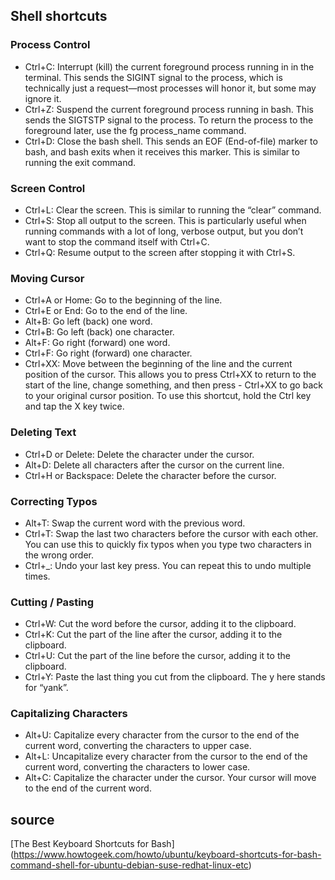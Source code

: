 

## Shell shortcuts

### Process Control
- Ctrl+C: Interrupt (kill) the current foreground process running in in the terminal. This sends the SIGINT signal to the process, which is technically just a request—most processes will honor it, but some may ignore it.
- Ctrl+Z: Suspend the current foreground process running in bash. This sends the SIGTSTP signal to the process. To return the process to the foreground later, use the fg process_name command.
- Ctrl+D: Close the bash shell. This sends an EOF (End-of-file) marker to bash, and bash exits when it receives this marker. This is similar to running the exit command.



### Screen Control
- Ctrl+L: Clear the screen. This is similar to running the “clear” command.
- Ctrl+S: Stop all output to the screen. This is particularly useful when running commands with a lot of long, verbose output, but you don’t want to stop the command itself with Ctrl+C.
- Ctrl+Q: Resume output to the screen after stopping it with Ctrl+S.

### Moving Cursor
- Ctrl+A or Home: Go to the beginning of the line.
- Ctrl+E or End: Go to the end of the line.
- Alt+B: Go left (back) one word.
- Ctrl+B: Go left (back) one character.
- Alt+F: Go right (forward) one word.
- Ctrl+F: Go right (forward) one character.
- Ctrl+XX: Move between the beginning of the line and the current position of the cursor. This allows you to press Ctrl+XX to return to the start of the line, change something, and then press - Ctrl+XX to go back to your original cursor position. To use this shortcut, hold the Ctrl key and tap the X key twice.

### Deleting Text
- Ctrl+D or Delete: Delete the character under the cursor.
- Alt+D: Delete all characters after the cursor on the current line.
- Ctrl+H or Backspace: Delete the character before the cursor.


### Correcting Typos
- Alt+T: Swap the current word with the previous word.
- Ctrl+T: Swap the last two characters before the cursor with each other. You can use this to quickly fix typos when you type two characters in the wrong order.
- Ctrl+\_: Undo your last key press. You can repeat this to undo multiple times.

### Cutting / Pasting
- Ctrl+W: Cut the word before the cursor, adding it to the clipboard.
- Ctrl+K: Cut the part of the line after the cursor, adding it to the clipboard.
- Ctrl+U: Cut the part of the line before the cursor, adding it to the clipboard.
- Ctrl+Y: Paste the last thing you cut from the clipboard. The y here stands for “yank”.

### Capitalizing Characters
- Alt+U: Capitalize every character from the cursor to the end of the current word, converting the characters to upper case.
- Alt+L: Uncapitalize every character from the cursor to the end of the current word, converting the characters to lower case.
- Alt+C: Capitalize the character under the cursor. Your cursor will move to the end of the current word.

## source
[The Best Keyboard Shortcuts for Bash] (<https://www.howtogeek.com/howto/ubuntu/keyboard-shortcuts-for-bash-command-shell-for-ubuntu-debian-suse-redhat-linux-etc>)
